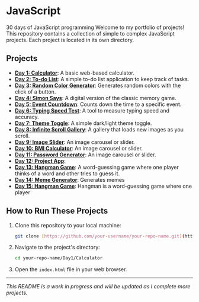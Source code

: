 # JavaScript
30 days of JavaScript programming
Welcome to my portfolio of projects! This repository contains a collection of simple to complex JavaScript projects. Each project is located in its own directory.

## Projects

* **[Day 1: Calculator](Day1/Calculator)**: A basic web-based calculator.
* **[Day 2: To-do List](Day2/To-doList)**: A simple to-do list application to keep track of tasks.
* **[Day 3: Random Color Generator](Day3/RandomColorGenerator)**: Generates random colors with the click of a button.
* **[Day 4: Simon Says](Day4/SimonSays)**: A digital version of the classic memory game.
* **[Day 5: Event Countdown](Day5/Eventcountdown)**: Counts down the time to a specific event.
* **[Day 6: Typing Speed Test](Day6/Typingspeedtest)**: A tool to measure typing speed and accuracy.
* **[Day 7: Theme Toggle](Day7/Themetoggle)**: A simple dark/light theme toggle.
* **[Day 8: Infinite Scroll Gallery](Day8/InfiniteScrollGallery)**: A gallery that loads new images as you scroll.
* **[Day 9: Image Slider](Day9/Imageslider)**: An image carousel or slider.
* **[Day 10: BMI Calculator](Day10/BMIcalculator)**: An image carousel or slider.
* **[Day 11: Password Generator](Day11/PasswordGenerator)**: An image carousel or slider.
* **[Day 12: Project App](Day12/ProjwctApp)**: 
* **[Day 13: Hangman Game](Day13/HangmanGame)**: A word-guessing game where one player thinks of a word and other tries to guess it.
* **[Day 14: Meme Generator](Day14/MemeGenerator)**: Generates memes
* **[Day 15: Hangman Game](Day15/HangmanGame)**: Hangman is a word-guessing game where one player

## How to Run These Projects

1.  Clone this repository to your local machine:
    ```bash
    git clone [https://github.com/your-username/your-repo-name.git](https://github.com/your-username/your-repo-name.git)
    ```
2.  Navigate to the project's directory:
    ```bash
    cd your-repo-name/Day1/Calculator
    ```
3.  Open the `index.html` file in your web browser.

---
_This README is a work in progress and will be updated as I complete more projects._
